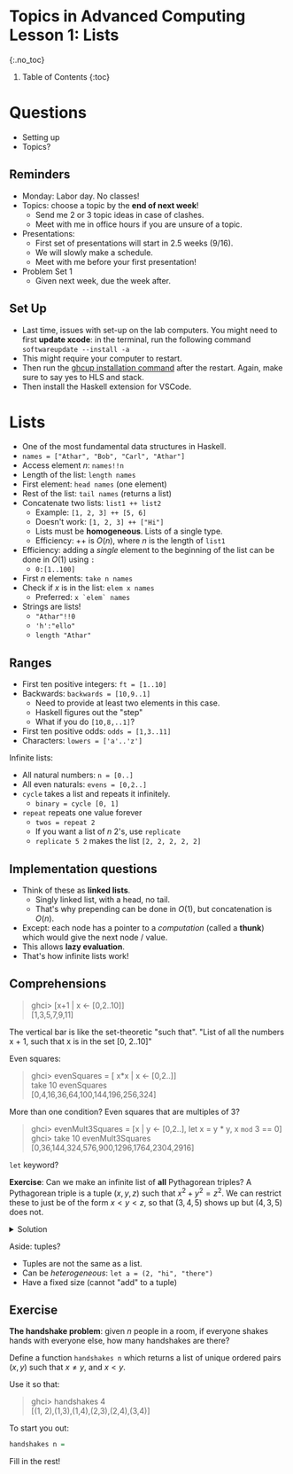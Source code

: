 # Topics in Advanced Computing Lesson 1: Lists
{:.no_toc}

1. Table of Contents
{:toc}

# Questions

* Setting up
* Topics?

## Reminders

* Monday: Labor day. No classes!
* Topics: choose a topic by the **end of next week**!
  * Send me 2 or 3 topic ideas in case of clashes.
  * Meet with me in office hours if you are unsure of a topic.
* Presentations:
  * First set of presentations will start in 2.5 weeks (9/16).
  * We will slowly make a schedule.
  * Meet with me before your first presentation!
* Problem Set 1
  * Given next week, due the week after.

## Set Up

* Last time, issues with set-up on the lab computers. You might need to first **update xcode**: in the terminal, run the following command `softwareupdate --install -a`
* This might require your computer to restart.
* Then run the [ghcup installation command](https://www.haskell.org/ghcup/) after the restart. Again, make sure to say yes to HLS and stack.
* Then install the Haskell extension for VSCode.

# Lists

* One of the most fundamental data structures in Haskell.
* `names = ["Athar", "Bob", "Carl", "Athar"]`
* Access element $n$: `names!!n`
* Length of the list: `length names`
* First element: `head names` (one element)
* Rest of the list: `tail names` (returns a list)
* Concatenate two lists: `list1 ++ list2`
  * Example: `[1, 2, 3] ++ [5, 6]`
  * Doesn't work: `[1, 2, 3] ++ ["Hi"]`
  * Lists must be **homogeneous**. Lists of a single type.
  * Efficiency: ++ is $O(n)$, where $n$ is the length of `list1`
* Efficiency: adding a *single* element to the beginning of the list can be done in $O(1)$ using `:`
  * `0:[1..100]`
* First $n$ elements: `take n names`
* Check if $x$ is in the list: `elem x names`
  * Preferred: ``x `elem` names``
* Strings are lists!
  * `"Athar"!!0`
  * `'h':"ello"`
  * `length "Athar"`

## Ranges

* First ten positive integers: `ft = [1..10]`
* Backwards: `backwards = [10,9..1]`
  * Need to provide at least two elements in this case.
  * Haskell figures out the "step"
  * What if you do `[10,8,..1]`?
* First ten positive odds: `odds = [1,3..11]`
* Characters: `lowers = ['a'..'z']`

Infinite lists:

* All natural numbers: `n = [0..]`
* All even naturals: `evens = [0,2..]`
* `cycle` takes a list and repeats it infinitely.
  * `binary = cycle [0, 1]`
* `repeat` repeats one value forever
  * `twos = repeat 2`
  * If you want a list of $n$ 2's, use `replicate`
  * `replicate 5 2` makes the list `[2, 2, 2, 2, 2]`  

## Implementation questions

* Think of these as **linked lists**.
  * Singly linked list, with a head, no tail.
  * That's why prepending can be done in $O(1)$, but concatenation is $O(n)$.
* Except: each node has a pointer to a *computation* (called a **thunk**) which would give the next node / value.
* This allows **lazy evaluation**.
* That's how infinite lists work!

## Comprehensions

> ghci> [x+1 | x <- [0,2..10]]  
> [1,3,5,7,9,11]

The vertical bar is like the set-theoretic "such that". "List of all the numbers x + 1, such that x is in the set [0, 2..10]"

Even squares:

> ghci> evenSquares = [ x*x | x <- [0,2..]]  
> take 10 evenSquares  
> [0,4,16,36,64,100,144,196,256,324]

More than one condition? Even squares that are multiples of 3?

> ghci> evenMult3Squares = [x | y <- [0,2..], let x = y * y, x `mod` 3 == 0]  
> ghci> take 10 evenMult3Squares  
> [0,36,144,324,576,900,1296,1764,2304,2916]

`let` keyword?

**Exercise**: Can we make an infinite list of **all** Pythagorean triples? A Pythagorean triple is a tuple $(x, y, z)$ such that $x^2 + y^2 = z^2$. We can restrict these to just be of the form $x < y < z$, so that $(3, 4, 5)$ shows up but $(4, 3, 5)$ does not.

<details>
<summary>Solution</summary>
<p>pythTrips = [(x,y,z) | z <- [1..], y <- [1..z], x <- [1..y], x^2 + y^2 == z^2]</p>
</details>

Aside: tuples?

* Tuples are not the same as a list.
* Can be *heterogeneous*: `let a = (2, "hi", "there")`
* Have a fixed size (cannot "add" to a tuple)

## Exercise

**The handshake problem**: given $n$ people in a room, if everyone shakes hands with everyone else, how many handshakes are there?

Define a function `handshakes n` which returns a list of unique ordered pairs $(x, y)$ such that $x \neq y$, and $x < y$. 

Use it so that:

> ghci> handshakes 4  
> [(1, 2),(1,3),(1,4),(2,3),(2,4),(3,4)]  

To start you out:

```haskell
handshakes n = 
```

Fill in the rest!
